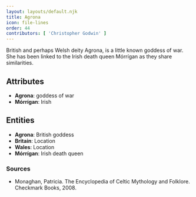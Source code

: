 ```yaml
---
layout: layouts/default.njk
title: Agrona
icon: file-lines
order: 44
contributors: [ 'Christopher Godwin' ]
---
```

British and perhaps Welsh deity Agrona, is a little known goddess of war. She has been linked to the Irish death queen Mórrígan as they share similarities.

## Attributes

- **Agrona**: goddess of war
- **Mórrígan**: Irish

## Entities

- **Agrona**: British goddess
- **Britain**: Location
- **Wales**: Location
- **Mórrígan**: Irish death queen

### Sources

- Monaghan, Patricia. The Encyclopedia of Celtic Mythology and Folklore. Checkmark Books, 2008.

